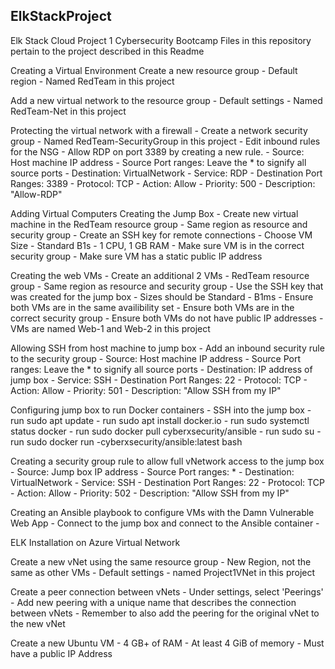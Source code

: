 ## ElkStackProject
Elk Stack Cloud Project 1 Cybersecurity Bootcamp
Files in this repository pertain to the project described in this Readme 

Creating a Virtual Environment
  Create a new resource group
    - Default region
    - Named RedTeam in this project
    
  Add a new virtual network to the resource group
    - Default settings
    - Named RedTeam-Net in this project
    
  Protecting the virtual network with a firewall
    - Create a network security group
    - Named RedTeam-SecurityGroup in this project
    - Edit inbound rules for the NSG
    - Allow RDP on port 3389 by creating a new rule.
    - Source: Host machine IP address
    - Source Port ranges: Leave the * to signify all source ports
    - Destination: VirtualNetwork
    - Service: RDP
    - Destination Port Ranges: 3389
    - Protocol: TCP
    - Action: Allow
    - Priority: 500
    - Description: "Allow-RDP"
  
Adding Virtual Computers
  Creating the Jump Box
    - Create new virtual machine in the RedTeam resource group
    - Same region as resource and security group
    - Create an SSH key for remote connections
    - Choose VM Size - Standard B1s - 1 CPU, 1 GB RAM
    - Make sure VM is in the correct security group
    - Make sure VM has a static public IP address
   
  Creating the web VMs
    - Create an additional 2 VMs
    - RedTeam resource group
    - Same region as resource and security group
    - Use the SSH key that was created for the jump box
    - Sizes should be Standard - B1ms
    - Ensure both VMs are in the same availibility set
    - Ensure both VMs are in the correct security group
    - Ensure both VMs do not have public IP addresses
    - VMs are named Web-1 and Web-2 in this project
   
  Allowing SSH from host machine to jump box
    - Add an inbound security rule to the security group
    - Source: Host machine IP address
    - Source Port ranges: Leave the * to signify all source ports
    - Destination: IP address of  jump box
    - Service: SSH
    - Destination Port Ranges: 22
    - Protocol: TCP
    - Action: Allow
    - Priority: 501
    - Description: "Allow SSH from my IP"
    
  Configuring jump box to run Docker containers
    - SSH into the jump box
    - run sudo apt update
    - run sudo apt install docker.io
    - run sudo systemctl status docker
    - run sudo docker pull cyberxsecurity/ansible
    - run sudo su
    - run sudo docker run -cyberxsecurity/ansible:latest bash
  
  Creating a security group rule to allow full vNetwork access to the jump box
    - Source: Jump box IP address
    - Source Port ranges: *
    - Destination: VirtualNetwork
    - Service: SSH
    - Destination Port Ranges: 22
    - Protocol: TCP
    - Action: Allow
    - Priority: 502
    - Description: "Allow SSH from my IP"
    
  Creating an Ansible playbook to configure VMs with the Damn Vulnerable Web App
    - Connect to the jump box and connect to the Ansible container
    - 

ELK Installation on Azure Virtual Network
  
  Create a new vNet using the same resource group
    - New Region, not the same as other VMs
    - Default settings
    - named Project1VNet in this project
    
  Create a peer connection between vNets
    - Under settings, select 'Peerings'
    - Add new peering with a unique name that describes the connection between vNets
    - Remember to also add the peering for the original vNet to the new vNet
  
  Create a new Ubuntu VM
    - 4 GB+ of RAM
    - At least 4 GiB of memory
    - Must have a public IP Address
    
